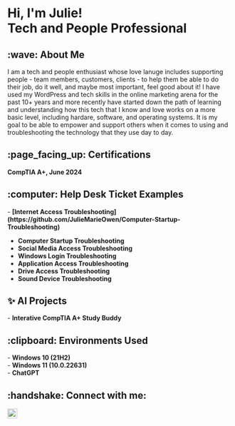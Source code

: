 
<h1>Hi, I'm Julie!<br>
Tech and People Professional</h1>

<h2>:wave: About Me</h2>

I am a tech and people enthusiast whose love lanuge includes supporting people - team members, customers, clients - to help them be able to do their job, do it well, 
and maybe most important, feel good about it! I have used my WordPress and tech skills in the online marketing arena for the past 10+ years and more recently have started
down the path of learning and understanding how this tech that I know and love works on a more basic level, including hardare, software, and operating systems.  It is my goal
to be able to empower and support others when it comes to using and troubleshooting the technology that they use day to day.

<h2>	:page_facing_up: Certifications</h2>
<b>CompTIA A+, June 2024</b>

<h2>:computer: Help Desk Ticket Examples</h2>
- <b>[Internet Access Troubleshooting](https://github.com/JulieMarieOwen/Computer-Startup-Troubleshooting)</b><br>

- <b>Computer Startup Troubleshooting</b><br>
- <b>Social Media Access Troubleshooting</b><br>
- <b>Windows Login Troubleshooting</b><br>
- <b>Application Access Troubleshooting</b><br>
- <b>Drive Access Troubleshooting</b><br>
- <b>Sound Device Troubleshooting</b><br>

<h2>✨ AI Projects</h2>
- <b>Interative CompTIA A+ Study Buddy</b>

<h2>:clipboard: Environments Used</h2>
- <b>Windows 10 (21H2)</b><br>
- <b>Windows 11 (10.0.22631)</b><br>
- <b>ChatGPT</b>

<h2>:handshake: Connect with me:</h2>

[<img align="left" alt="JulieMarieOwen| LinkedIn" width="22px" src="https://cdn.jsdelivr.net/npm/simple-icons@v3/icons/linkedin.svg" />][linkedin]

[linkedin]: https://linkedin.com/in/julie-marie-owen
